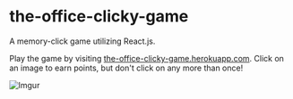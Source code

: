# the-office-clicky-game
A memory-click game utilizing React.js.

Play the game by visiting [the-office-clicky-game.herokuapp.com](https://the-office-clicky-game.herokuapp.com/). Click on an image to earn points, but don't click on any more than once!

![Imgur](https://i.imgur.com/CFgYvZy.gif)
